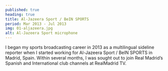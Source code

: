 ```yaml
---
published: true
heading: true
title: Al-Jazeera Sport / BeIN SPORTS
period: Mar 2013 - Jul 2013
img: 01-aljazeera.jpg
alt: Al-Jazeera Sport microphone
---
```

I began my sports broadcasting career in 2013 as a multilingual sideline reporter when I started working for Al-Jazeera Sport / BeIN SPORTS in Madrid, Spain. Within several months, I was sought out to join Real Madrid’s Spanish and International club channels at RealMadrid TV.